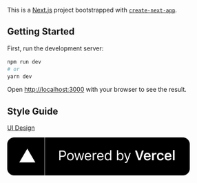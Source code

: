 This is a [Next.js](https://nextjs.org/) project bootstrapped with [`create-next-app`](https://github.com/vercel/next.js/tree/canary/packages/create-next-app).

## Getting Started

First, run the development server:

```bash
npm run dev
# or
yarn dev
```

Open [http://localhost:3000](http://localhost:3000) with your browser to see the result.

## Style Guide
[UI Design](https://www.figma.com/file/2K0UcFGwNVmydOZuZ1lqxF/HacktoberfestUg?node-id=0%3A1)


[![Powered by Vercel](/public/imgs/powered-by-vercel.svg)](https://vercel.com?utm_source=JavaScriptKampala&utm_campaign=oss)
